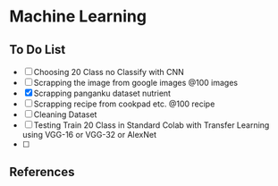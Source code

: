 # **Machine Learning**

## **To Do List**

- [ ] Choosing 20 Class no Classify with CNN 
- [ ] Scrapping the image from google images @100 images 
- [X] Scrapping panganku dataset nutrient 
- [ ] Scrapping recipe from cookpad etc. @100 recipe
- [ ] Cleaning Dataset
- [ ] Testing Train 20 Class in Standard Colab with Transfer Learning using VGG-16 or VGG-32 or AlexNet 
- [ ] 

## **References** 

